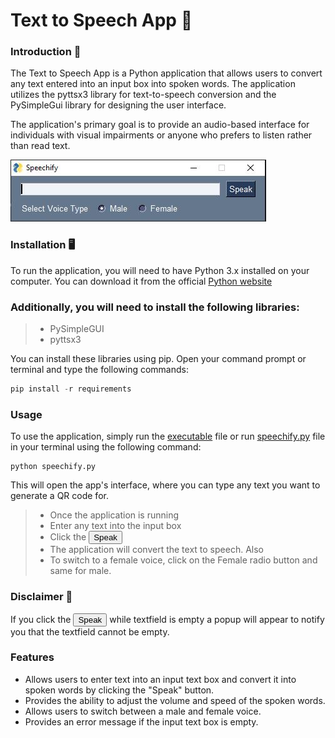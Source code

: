 # Text to Speech App 📰
### Introduction 🚩
The Text to Speech App is a Python application that allows users to convert any text entered into an input box into spoken words. The application utilizes the pyttsx3 library for text-to-speech conversion and the PySimpleGui library for designing the user interface.

The application's primary goal is to provide an audio-based interface for individuals with visual impairments or anyone who prefers to listen rather than read text.

![Speechify](https://github.com/Serkhani/SENG207/blob/007adb0bf72b07bc73243d8d3c3688b1251bb6c1/repo_resources/speechify_snip.JPG)

### Installation 🖥️
To run the application, you will need to have Python 3.x installed on your computer. You can download it from the official [Python website](https://www.python.org/downloads/)

### Additionally, you will need to install the following libraries:
>* PySimpleGUI
>* pyttsx3  

You can install these libraries using pip. Open your command prompt or terminal and type the following commands:
``` powershell
pip install -r requirements
```
### Usage
To use the application, simply run the [executable](https://github.com/Serkhani/SENG207/blob/d9c0a64db0c13fd0dcc494b2dbb651d0c11cff38/Project%202/speechify/dist/speechify.exe) file  or run [speechify.py](https://github.com/Serkhani/SENG207/blob/d9c0a64db0c13fd0dcc494b2dbb651d0c11cff38/Project%202/speechify/speechify.py) file in your terminal using the following command:

``` shell
python speechify.py
```
This will open the app's interface, where you can type any text you want to generate a QR code for. 
> * Once the application is running
> * Enter any text into the input box
> * Click the <button>Speak</button>
> * The application will convert the text to speech.
Also  
> * To switch to a female voice, click on the Female radio button and same for male.

### Disclaimer 🚨  
If you click the <button>Speak</button> while textfield is empty a popup will appear to notify you that the textfield cannot be empty.
### Features
* Allows users to enter text into an input text box and convert it into spoken words by clicking the "Speak" button.
* Provides the ability to adjust the volume and speed of the spoken words.
* Allows users to switch between a male and female voice.
* Provides an error message if the input text box is empty.
